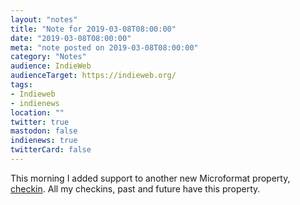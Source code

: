 ```yaml
---
layout: "notes"
title: "Note for 2019-03-08T08:00:00"
date: "2019-03-08T08:00:00"
meta: "note posted on 2019-03-08T08:00:00"
category: "Notes"
audience: IndieWeb
audienceTarget: https://indieweb.org/
tags:
- Indieweb
- indienews
location: ""
twitter: true
mastodon: false
indienews: true
twitterCard: false
---
```

This morning I added support to another new Microformat property, [checkin](http://microformats.org/wiki/h-entry). All my checkins, past and future have this property.
